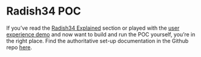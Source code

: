 # Radish34 POC

If you’ve read the [Radish34 Explained](radish34-explained.md) section or played with the [user experience demo](radish34-interactive-demo.md) and now want to build and run the POC yourself, you’re in the right place. Find the authoritative set-up documentation in the Github repo [here](https://github.com/ethereum-oasis-op/baseline/tree/main/examples/radish34).

